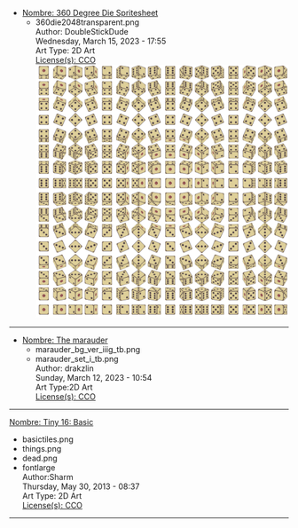 
* [Nombre: 360 Degree Die Spritesheet](https://opengameart.org/content/360-degree-die-spritesheet)
  * 360die2048transparent.png  
  Author: DoubleStickDude  
  Wednesday, March 15, 2023 - 17:55  
  Art Type: 2D Art  
  [License(s): CCO](https://creativecommons.org/publicdomain/zero/1.0/deed.es_ES)  
  ![Alt text](https://github.com/juanantoniogit/Libreria/blob/main/Juegos/2D/TileMap/360die2048transparent.png)
***

* [Nombre: The marauder](https://opengameart.org/content/the-marauder)   
  * marauder_bg_ver_iiig_tb.png  
  * marauder_set_i_tb.png  
  Author: drakzlin  
  Sunday, March 12, 2023 - 10:54  
  Art Type:2D Art  
  [License(s): CCO](https://creativecommons.org/publicdomain/zero/1.0/deed.es_ES)  
***


[Nombre: Tiny 16: Basic](https://opengameart.org/content/tiny-16-basic)  
  * basictiles.png  
  * things.png  
  * dead.png  
  * fontlarge  
  Author:Sharm   
  Thursday, May 30, 2013 - 08:37  
  Art Type: 2D Art  
  [License(s): CCO](https://creativecommons.org/publicdomain/zero/1.0/deed.es_ES)  
***
